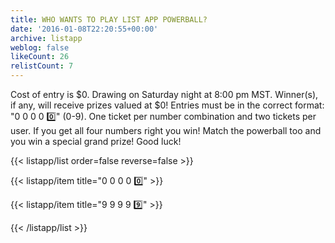 ```yaml
---
title: WHO WANTS TO PLAY LIST APP POWERBALL?
date: '2016-01-08T22:20:55+00:00'
archive: listapp
weblog: false
likeCount: 26
relistCount: 7
---
```


Cost of entry is $0. Drawing on Saturday night at 8:00 pm MST. Winner(s), if any, will receive prizes valued at $0! Entries must be in the correct format: "0 0 0 0 0️⃣" (0-9). One ticket per number combination and two tickets per user. If you get all four numbers right you win! Match the powerball too and you win a special grand prize! Good luck!

<!--more-->

{{< listapp/list order=false reverse=false >}}

   {{< listapp/item title="0 0 0 0 0️⃣" >}}

   {{< listapp/item title="9 9 9 9 9️⃣" >}}

{{< /listapp/list >}}
